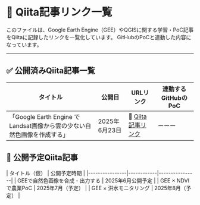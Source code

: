 # 📎 Qiita記事リンク一覧

このファイルは、Google Earth Engine（GEE）やQGISに関する学習・PoC記事をQiitaに記録したリンクを一覧化しています。
GitHubのPoCと連動した内容になっています。

---

## ✅ 公開済みQiita記事一覧

| タイトル | 公開日 | URLリンク | 連動するGitHubのPoC |
|----------|-----|------|-----|
|「Google Earth Engine でLandsat画像から雲の少ない自然色画像を作成する」 |2025年6月23日| 📎 [Qiita記事リンク](https://qiita.com/akkTYO/items/b6c9614c797003336b2c) | ーーー |


## 📝 公開予定Qiita記事

| タイトル（仮） | 公開予定時期 |
|----------------|------------|----------------|
| GEEで自然色画像を合成・出力する |  2025年6月公開予定 |
| GEE × NDVIで農業PoC | 2025年7月（予定） |
| GEE × 洪水モニタリング | 2025年8月（予定） |
